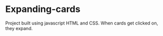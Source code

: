 # Expanding-cards

Project built using javascript HTML and CSS. When cards get clicked on, they expand.
